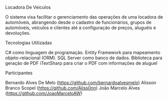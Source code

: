 Locadora De Veiculos

O sistema visa facilitar o gerenciamento das operações de uma locadora de automóveis, abrangendo desde o cadastro de funcionários, grupos de automóveis, veículos e clientes até a configuração de preços, aluguéis e devoluções.

Tecnologias Utilizadas

C# como linguagem de programação.
Entity Framework para mapeamento objeto-relacional (ORM).
SQL Server como banco de dados.
Biblioteca para geração de PDF iTextSharp para criar o PDF com informações de aluguel

Participantes

Bernardo Alves De Melo (https://github.com/bernardoalvesmelo)
Alisson Branco Scopel (https://github.com/Aliss0nn)
João Marcelo Alves (https://github.com/JoaoMarceloAW)
